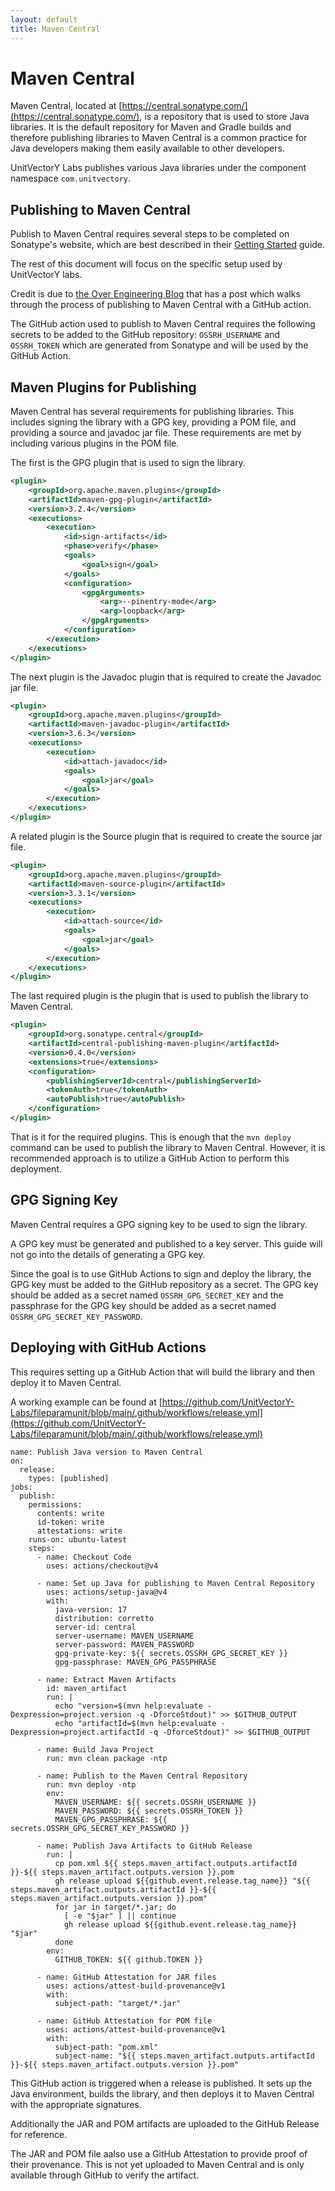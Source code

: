 ```yaml
---
layout: default
title: Maven Central
---
```


# Maven Central

Maven Central, located at [https://central.sonatype.com/](https://central.sonatype.com/), is a repository that is used to store Java libraries.  It is the default repository for Maven and Gradle builds and therefore publishing libraries to Maven Central is a common practice for Java developers making them easily available to other developers.

UnitVectorY Labs publishes various Java libraries under the component namespace `com.unitvectory`.

## Publishing to Maven Central

Publish to Maven Central requires several steps to be completed on Sonatype's website, which are best described in their [Getting Started](https://central.sonatype.org/publish/publish-guide/) guide.

The rest of this document will focus on the specific setup used by UnitVectorY labs.

Credit is due to [the Over Engineering Blog](https://theoverengineered.blog/posts/publishing-my-first-artifact-to-maven-central-using-github-actions) that has a post which walks through the process of publishing to Maven Central with a GitHub action.

The GitHub action used to publish to Maven Central requires the following secrets to be added to the GitHub repository: `OSSRH_USERNAME` and `OSSRH_TOKEN` which are generated from Sonatype and will be used by the GitHub Action.

## Maven Plugins for Publishing

Maven Central has several requirements for publishing libraries. This includes signing the library with a GPG key, providing a POM file, and providing a source and javadoc jar file.  These requirements are met by including various plugins in the POM file.

The first is the GPG plugin that is used to sign the library.

```xml
<plugin>
    <groupId>org.apache.maven.plugins</groupId>
    <artifactId>maven-gpg-plugin</artifactId>
    <version>3.2.4</version>
    <executions>
        <execution>
            <id>sign-artifacts</id>
            <phase>verify</phase>
            <goals>
                <goal>sign</goal>
            </goals>
            <configuration>
                <gpgArguments>
                    <arg>--pinentry-mode</arg>
                    <arg>loopback</arg>
                </gpgArguments>
            </configuration>
        </execution>
    </executions>
</plugin>
```

The next plugin is the Javadoc plugin that is required to create the Javadoc jar file.

```xml
<plugin>
    <groupId>org.apache.maven.plugins</groupId>
    <artifactId>maven-javadoc-plugin</artifactId>
    <version>3.6.3</version>
    <executions>
        <execution>
            <id>attach-javadoc</id>
            <goals>
                <goal>jar</goal>
            </goals>
        </execution>
    </executions>
</plugin>
```

A related plugin is the Source plugin that is required to create the source jar file.

```xml
<plugin>
    <groupId>org.apache.maven.plugins</groupId>
    <artifactId>maven-source-plugin</artifactId>
    <version>3.3.1</version>
    <executions>
        <execution>
            <id>attach-source</id>
            <goals>
                <goal>jar</goal>
            </goals>
        </execution>
    </executions>
</plugin>
```

The last required plugin is the plugin that is used to publish the library to Maven Central.

```xml
<plugin>
    <groupId>org.sonatype.central</groupId>
    <artifactId>central-publishing-maven-plugin</artifactId>
    <version>0.4.0</version>
    <extensions>true</extensions>
    <configuration>
        <publishingServerId>central</publishingServerId>
        <tokenAuth>true</tokenAuth>
        <autoPublish>true</autoPublish>
    </configuration>
</plugin>
```

That is it for the required plugins.  This is enough that the `mvn deploy` command can be used to publish the library to Maven Central.  However, it is recommended approach is to utilize a GitHub Action to perform this deployment.

## GPG Signing Key

Maven Central requires a GPG signing key to be used to sign the library.

A GPG key must be generated and published to a key server.  This guide will not go into the details of generating a GPG key.

Since the goal is to use GitHub Actions to sign and deploy the library, the GPG key must be added to the GitHub repository as a secret.  The GPG key should be added as a secret named `OSSRH_GPG_SECRET_KEY` and the passphrase for the GPG key should be added as a secret named `OSSRH_GPG_SECRET_KEY_PASSWORD`.


## Deploying with GitHub Actions

This requires setting up a GitHub Action that will build the library and then deploy it to Maven Central.

A working example can be found at [https://github.com/UnitVectorY-Labs/fileparamunit/blob/main/.github/workflows/release.yml](https://github.com/UnitVectorY-Labs/fileparamunit/blob/main/.github/workflows/release.yml)

```
name: Publish Java version to Maven Central
on:
  release:
    types: [published]
jobs:
  publish:
    permissions:
      contents: write
      id-token: write
      attestations: write
    runs-on: ubuntu-latest
    steps:
      - name: Checkout Code
        uses: actions/checkout@v4

      - name: Set up Java for publishing to Maven Central Repository
        uses: actions/setup-java@v4
        with:
          java-version: 17
          distribution: corretto
          server-id: central
          server-username: MAVEN_USERNAME
          server-password: MAVEN_PASSWORD
          gpg-private-key: ${{ secrets.OSSRH_GPG_SECRET_KEY }}
          gpg-passphrase: MAVEN_GPG_PASSPHRASE

      - name: Extract Maven Artifacts
        id: maven_artifact
        run: |
          echo "version=$(mvn help:evaluate -Dexpression=project.version -q -DforceStdout)" >> $GITHUB_OUTPUT
          echo "artifactId=$(mvn help:evaluate -Dexpression=project.artifactId -q -DforceStdout)" >> $GITHUB_OUTPUT

      - name: Build Java Project
        run: mvn clean package -ntp

      - name: Publish to the Maven Central Repository
        run: mvn deploy -ntp
        env:
          MAVEN_USERNAME: ${{ secrets.OSSRH_USERNAME }}
          MAVEN_PASSWORD: ${{ secrets.OSSRH_TOKEN }}
          MAVEN_GPG_PASSPHRASE: ${{ secrets.OSSRH_GPG_SECRET_KEY_PASSWORD }}

      - name: Publish Java Artifacts to GitHub Release
        run: |
          cp pom.xml ${{ steps.maven_artifact.outputs.artifactId }}-${{ steps.maven_artifact.outputs.version }}.pom
          gh release upload ${{github.event.release.tag_name}} "${{ steps.maven_artifact.outputs.artifactId }}-${{ steps.maven_artifact.outputs.version }}.pom"
          for jar in target/*.jar; do
            [ -e "$jar" ] || continue
            gh release upload ${{github.event.release.tag_name}} "$jar"
          done
        env:
          GITHUB_TOKEN: ${{ github.TOKEN }}

      - name: GitHub Attestation for JAR files
        uses: actions/attest-build-provenance@v1
        with:
          subject-path: "target/*.jar"

      - name: GitHub Attestation for POM file
        uses: actions/attest-build-provenance@v1
        with:
          subject-path: "pom.xml"
          subject-name: "${{ steps.maven_artifact.outputs.artifactId }}-${{ steps.maven_artifact.outputs.version }}.pom"
```

This GitHub action is triggered when a release is published.  It sets up the Java environment, builds the library, and then deploys it to Maven Central with the appropriate signatures.

Additionally the JAR and POM artifacts are uploaded to the GitHub Release for reference.

The JAR and POM file aalso use a GitHub Attestation to provide proof of their provenance.  This is not yet uploaded to Maven Central and is only available through GitHub to verify the artifact.
